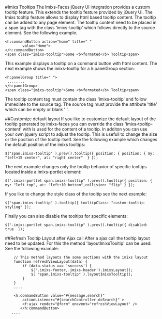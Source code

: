 #Imixs Tooltips 
The Imixs-Faces jQuery UI integration provides a custom tooltip feature.  This extends the tooltip feature provided by jQuery UI.  The Imixs tooltip feature allows to display html based tooltip content. The tooltip can be added to any page element. The tooltip content need to  be placed in a span tag with the class 'imixs-tooltip' which follows directly to  the source element. See the following example.
 
	<h:commandButton action="home" title=" "
			value="Home">
	</h:commandButton>
	<span class="imixs-tooltip">Some <b>formated</b> Tooltip<span>

This example displays a tooltip on a command button with html content. The next example shows the imixs-tooltip for a h:panelGroup section: 
 
	<h:panelGroup title=" ">
	 ........
	</h:panelGroup>
	<span class="imixs-tooltip">Some <b>formated</b> Tooltip<span>
	 
The tooltip content tag must contain the class 'imixs-tooltip' and follow immediate to the source tag.  The source tag must provide the attribute 'title' which can be empty or blank ' '.
 

##Customize default layout
If you like to customize the default layout of the tooltip generated by imixs-faces you can  override the class 'imixs-tooltip-content' with is used for the content of a tooltip.  In additon you can use your own jquery script to adjust the tooltip. This is usefull to change the size or the position of the tooltip itself. See the following example which changes the default position of the imixs tooltips:
 
	$("span.imixs-tooltip" ).prev().tooltip({ position: { position: { my: "left+15 center", at: "right center"  } });

The next example changes only the tooltip behavior of specific tooltips located inside a imixs-portlet element:
 
	$(".imixs-portlet span.imixs-tooltip" ).prev().tooltip({ position: { my: "left top", at: "left+10 bottom",collision: "flip" } });
 	 
If you like to change the style class of the tooltip see the next example:
 
	$("span.imixs-tooltip" ).tooltip({ tooltipClass: "custom-tooltip-styling" });
 
Finally you can also disable the tooltips for specific elements:
 
	$(".imixs-portlet span.imixs-tooltip" ).prev().tooltip({ disabled: true  });
 	 

##Refresh Tooltip Layout after Ajax call
After a ajax call the tooltip layout need to be updated. For this the method 'layoutImixsTooltip' can be used.  See the following example:
 
	 	// This method layouts the some sections with the imixs layout  
		function refreshViewLayout(data) {
			if (data.status === 'success') {
				$('.imixs-footer,.imixs-header').imixsLayout();
				$( "span.imixs-tooltip" ).layoutImixsTooltip();
			}
		}
		....
	
		<h:commandButton value="#{message.search}"
			actionListener="#{searchController.doSearch}" >
			<f:ajax render="@form" onevent="refreshViewLayout" />
		   </h:commandButton>
	   ....
 	 